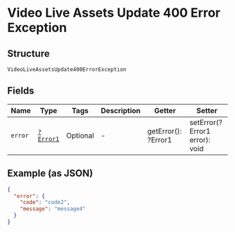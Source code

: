 
# Video Live Assets Update 400 Error Exception

## Structure

`VideoLiveAssetsUpdate400ErrorException`

## Fields

| Name | Type | Tags | Description | Getter | Setter |
|  --- | --- | --- | --- | --- | --- |
| `error` | [`?Error1`](../../doc/models/error-1.md) | Optional | - | getError(): ?Error1 | setError(?Error1 error): void |

## Example (as JSON)

```json
{
  "error": {
    "code": "code2",
    "message": "message4"
  }
}
```

